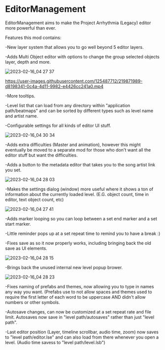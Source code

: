 # EditorManagement
EditorManagement aims to make the Project Arrhythmia (Legacy) editor more powerful than ever.

Features this mod contains:

-New layer system that allows you to go well beyond 5 editor layers.

-Adds Multi Object editor with options to change the group selected objects layer, depth and more.

![2023-02-16_04 27 37](https://user-images.githubusercontent.com/125487712/219107098-69ce2d9f-473a-4970-bbb3-7b10a8e0c8d8.png)

https://user-images.githubusercontent.com/125487712/219871989-d8198341-0c4a-4d11-9982-e4426cc241a0.mp4

-More tooltips.

-Level list that can load from any directory within "application path/beatmaps" and can be sorted by different types such as level name and artist name.

-Configurable settings for all kinds of editor UI stuff.

![2023-02-16_04 30 34](https://user-images.githubusercontent.com/125487712/219107289-bd08403f-f7a5-4f94-8736-b19e513107a8.png)

-Adds extra difficulties (Master and animation), however this might eventually be moved to a separate mod for those who don't want all the editor stuff but want the difficulties.

-Adds a button to the metadata editor that takes you to the song artist link you set.

![2023-02-16_04 28 03](https://user-images.githubusercontent.com/125487712/219107418-e4b75e3d-f437-41d9-bd22-11f15eb33a3b.png)

-Makes the settings dialog (window) more useful where it shows a ton of information about the currently loaded level. (E.G. object count, time in editor, text object count, etc)

![2023-02-16_04 27 41](https://user-images.githubusercontent.com/125487712/219107482-c5ef0295-a018-466d-8c43-75a6d69f193b.png)

-Adds marker looping so you can loop between a set end marker and a set start marker.

-Little reminder pops up at a set repeat time to remind you to have a break :)

-Fixes save as so it now properly works, including bringing back the old save as UI elements.

![2023-02-16_04 28 15](https://user-images.githubusercontent.com/125487712/219107546-cd1f19ca-2270-44c6-9973-47175e876e68.png)

-Brings back the unused internal new level popup brower.

![2023-02-16_04 28 23](https://user-images.githubusercontent.com/125487712/219107586-67a1f6f5-e5d7-4364-a0fd-fe104ba4bbb3.png)

-Fixes naming of prefabs and themes, now allowing you to type in names any way you want. (Prefabs use to not allow spaces and themes used to require the first letter of each word to be uppercase AND didn't allow numbers or other symbols.

-Autosave changes, can now be customized at a set repeat rate and file limit. Autosaves now save in "level path/autosaves" rather than just "level path".

-Last editor position (Layer, timeline scrollbar, audio time, zoom) now saves to "level path/editor.lse" and can also load from there whenever you open a level. (Audio time savess to "level path/level.lsb")
